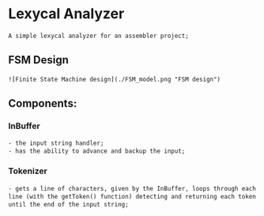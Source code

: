 # Lexycal Analyzer
    A simple lexycal analyzer for an assembler project;

## FSM Design
    ![Finite State Machine design](./FSM_model.png "FSM design")

## Components:
### InBuffer
    - the input string handler;
    - has the ability to advance and backup the input;
    
### Tokenizer
    - gets a line of characters, given by the InBuffer, loops through each line (with the getToken() function) detecting and returning each token until the end of the input string;
